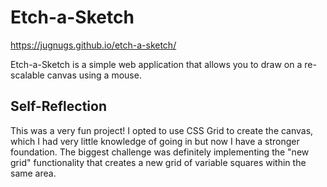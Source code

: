 # Etch-a-Sketch

https://jugnugs.github.io/etch-a-sketch/

Etch-a-Sketch is a simple web application that allows you to draw on a re-scalable canvas using a mouse. 

## Self-Reflection

This was a very fun project! I opted to use CSS Grid to create the canvas, which I had very little knowledge of going in but now I have a stronger foundation. The biggest challenge was definitely implementing the "new grid" functionality that creates a new grid of variable squares within the same area. 
